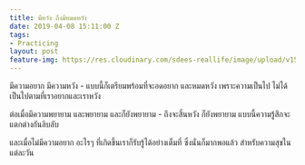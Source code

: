 ```yaml
---
title: มีหวัง ถึงมีหมดหวัง
date: 2019-04-08 15:11:00 Z
tags:
- Practicing
layout: post
feature-img: https://res.cloudinary.com/sdees-reallife/image/upload/v1555658919/sample_feature_img.png
---
```


มีความอยาก มีความหวัง - แบบนี้ก็เตรียมพร้อมที่จะอดอยาก และหมดหวัง เพราะความเป็นไป ไม่ได้เป็นไปตามที่เราอยากและเราหวัง

ต่อเมื่อมีความพยายาม และพยายาม และก็ยังพยายาม - ถึงจะสิ้นหวัง ก็ยังพยายาม แบบนี้ความรู้สึกจะแตกต่างกันลิบลับ

และเมื่อไม่มีความอยาก อะไรๆ ที่เกิดขึ้นเราก็รับรู้ได้อย่างเต็มที่ ซึ่งนั่นก็มากพอแล้ว สำหรับความสุขในแต่ละวัน
